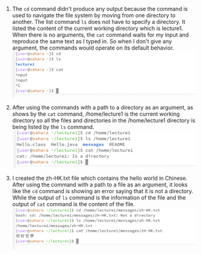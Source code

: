 1. The `cd` command didn't produce any output because the command is used to navigate the file system by moving from one directory to another. The list command `ls` does not have to specify a directory. It listed the content of the current working directory which is lecture1. When there is no arguments, the `cat` command waits for my input and reproduce the same text as I typed in. So when I don't give any argument, the commands would operate on its default behavior.
![Image](Lab1-1.png)

2. After using the commands with a path to a directory as an argument, as shows by the `cat` command, /home/lecture1 is the current working directory so all the files and directories in the /home/lecture1 directory is being listed by the `ls` command. 
![Image](Lab1-2.png)

3. I created the zh-HK.txt file which contains the hello world in Chinese. After using the command with a path to a file as an argument, it looks like the `cd` command is showing an error saying that it is not a directory. While the output of `ls` command is the information of the file and the output of `cat` command is the content of the file.   
![Image](Lab1-3.png)
